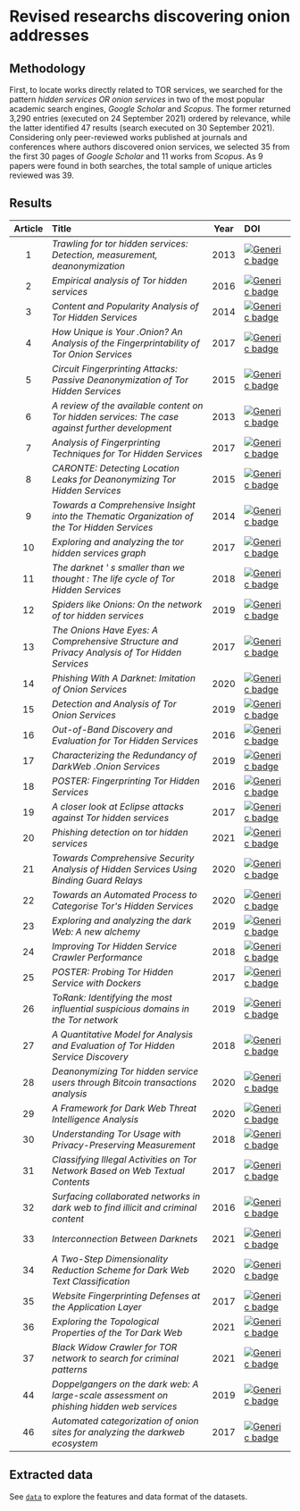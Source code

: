 # Revised researchs discovering onion addresses

## Methodology
First, to locate works directly related to TOR services, we searched for the pattern *hidden services OR onion services*  in two of the most popular academic search engines, *Google Scholar* and *Scopus*. The former returned 3,290 entries (executed on 24 September 2021) ordered by relevance, while the latter identified 47 results (search executed on 30 September 2021). Considering only peer-reviewed works published at journals and conferences where authors discovered onion services, we selected 35 from the first 30 pages of *Google Scholar* and 11 works from *Scopus*. As 9 papers were found in both searches, the total sample of unique articles reviewed was 39.

## Results

Article | Title | Year | DOI
| :-: | :-- | :-: | :-- | 
1 | *Trawling for tor hidden services: Detection, measurement, deanonymization* | 2013 | [![Generic badge](https://img.shields.io/badge/DOI-10.1109/SP.2013.15-<GREEN>.svg)](https://doi.org/10.1109/SP.2013.15) | 
2 | *Empirical analysis of Tor hidden services* | 2016 | [![Generic badge](https://img.shields.io/badge/DOI-10.1049/ietifs.2015.0121-<GREEN>.svg)](https://doi.org/10.1049/iet-ifs.2015.0121) | 
3 | *Content and Popularity Analysis of Tor Hidden Services* | 2014 | [![Generic badge](https://img.shields.io/badge/DOI-10.1109/ICDCSW.2014.20-<GREEN>.svg)](https://doi.org/10.1109/ICDCSW.2014.20) | 
4 | *How Unique is Your .Onion? An Analysis of the Fingerprintability of Tor Onion Services* | 2017 | [![Generic badge](https://img.shields.io/badge/DOI-10.1145/3133956.3134005-<GREEN>.svg)](https://doi.org/10.1145/3133956.3134005) | 
5 | *Circuit Fingerprinting Attacks: Passive Deanonymization of Tor Hidden Services* | 2015 | [![Generic badge](https://img.shields.io/badge/DOI-10.5555/2831143.2831162-<GREEN>.svg)](https://doi.org/10.5555/2831143.2831162) | 
6 | *A review of the available content on Tor hidden services: The case against further development* | 2013 | [![Generic badge](https://img.shields.io/badge/DOI-10.1016/j.chb.2013.07.031-<GREEN>.svg)](https://doi.org/10.1016/j.chb.2013.07.031) | 
7 | *Analysis of Fingerprinting Techniques for Tor Hidden Services* | 2017 | [![Generic badge](https://img.shields.io/badge/DOI-10.1145/3139550.3139564-<GREEN>.svg)](https://doi.org/10.1145/3139550.3139564) | 
8 | *CARONTE: Detecting Location Leaks for Deanonymizing Tor Hidden Services* | 2015 | [![Generic badge](https://img.shields.io/badge/DOI-10.1145/2810103.2813667-<GREEN>.svg)](https://doi.org/10.1145/2810103.2813667) | 
9 | *Towards a Comprehensive Insight into the Thematic Organization of the Tor Hidden Services* | 2014 | [![Generic badge](https://img.shields.io/badge/DOI-10.1109/JISIC.2014.40-<GREEN>.svg)](https://doi.org/10.1109/JISIC.2014.40) | 
10 | *Exploring and analyzing the tor hidden services graph* | 2017 | [![Generic badge](https://img.shields.io/badge/DOI-10.1145/3008662-<GREEN>.svg)](https://doi.org/10.1145/3008662) | 
11 | *The darknet ' s smaller than we thought : The life cycle of Tor Hidden Services* | 2018 | [![Generic badge](https://img.shields.io/badge/DOI-10.1016/j.diin.2018.09.005-<GREEN>.svg)](https://doi.org/10.1016/j.diin.2018.09.005) | 
12 | *Spiders like Onions: On the network of tor hidden services* | 2019 | [![Generic badge](https://img.shields.io/badge/DOI-10.1145/3308558.3313687-<GREEN>.svg)](https://doi.org/10.1145/3308558.3313687) | 
13 | *The Onions Have Eyes: A Comprehensive Structure and Privacy Analysis of Tor Hidden Services* | 2017 | [![Generic badge](https://img.shields.io/badge/DOI-10.1145/3038912.3052657-<GREEN>.svg)](https://doi.org/10.1145/3038912.3052657) | 
14 | *Phishing With A Darknet: Imitation of Onion Services* | 2020 | [![Generic badge](https://img.shields.io/badge/DOI-10.1109/eCrime51433.2020.9493262-<GREEN>.svg)](https://doi.org/10.1109/eCrime51433.2020.9493262) | 
15 | *Detection and Analysis of Tor Onion Services* | 2019 | [![Generic badge](https://img.shields.io/badge/DOI-10.1145.3339252.3341486-<GREEN>.svg)](https://doi.org/10.1145/3339252.3341486) | 
16 | *Out-of-Band Discovery and Evaluation for Tor Hidden Services* | 2016 | [![Generic badge](https://img.shields.io/badge/DOI-10.1145/2851613.2851798-<GREEN>.svg)](https://doi.org/10.1145/2851613.2851798) | 
17 | *Characterizing the Redundancy of DarkWeb .Onion Services* | 2019 | [![Generic badge](https://img.shields.io/badge/DOI-10.1145/3339252.3339273-<GREEN>.svg)](https://doi.org/10.1145/3339252.3339273) |
18 | *POSTER: Fingerprinting Tor Hidden Services* | 2016 | [![Generic badge](https://img.shields.io/badge/DOI-10.1145/2976749.2989054-<GREEN>.svg)](https://doi.org/10.1145/2976749.2989054) | 
19 | *A closer look at Eclipse attacks against Tor hidden services* | 2017 | [![Generic badge](https://img.shields.io/badge/DOI-10.1109/ICC.2017.7996832-<GREEN>.svg)](https://doi.org/10.1109/ICC.2017.7996832) | 
20 | *Phishing detection on tor hidden services* | 2021 | [![Generic badge](https://img.shields.io/badge/DOI-10.1016/j.fsidi.2021.301117-<GREEN>.svg)](https://doi.org/10.1016/j.fsidi.2021.301117) | 
21 | *Towards Comprehensive Security Analysis of Hidden Services Using Binding Guard Relays* | 2020 | [![Generic badge](https://img.shields.io/badge/DOI-10.1007.978.3.030.41579.2.30-<GREEN>.svg)](https://doi.org/10.1007/978-3-030-41579-2_30) | 
22 | *Towards an Automated Process to Categorise Tor's Hidden Services* | 2020 | [![Generic badge](https://img.shields.io/badge/DOI-10.1007/978.3.030.47131.6.10-<GREEN>.svg)](https://doi.org/10.1007/978-3-030-47131-6_10) | 
23 | *Exploring and analyzing the dark Web: A new alchemy* | 2019 | [![Generic badge](https://img.shields.io/badge/DOI-10.5210/fm.v24i5.9473-<GREEN>.svg)](https://doi.org/10.5210/fm.v24i5.9473) | 
24 | *Improving Tor Hidden Service Crawler Performance* | 2018 | [![Generic badge](https://img.shields.io/badge/DOI-10.1109/DESEC.2018.8625103-<GREEN>.svg)](https://doi.org/10.1109/DESEC.2018.8625103) | 
25 | *POSTER: Probing Tor Hidden Service with Dockers* | 2017 | [![Generic badge](https://img.shields.io/badge/DOI-10.1145/3133956.3138849-<GREEN>.svg)](https://doi.org/10.1145/3133956.3138849) | 
26 | *ToRank: Identifying the most influential suspicious domains in the Tor network* | 2019 | [![Generic badge](https://img.shields.io/badge/DOI-10.1016/j.eswa.2019.01.029-<GREEN>.svg)](https://doi.org/10.1016/j.eswa.2019.01.029) | 
27 | *A Quantitative Model for Analysis and Evaluation of Tor Hidden Service Discovery* | 2018 | [![Generic badge](https://img.shields.io/badge/DOI-10.1007/978.3.319.73317.3_10-<GREEN>.svg)](https://doi.org/10.1007/978-3-319-73317-3_10) | 
28 | *Deanonymizing Tor hidden service users through Bitcoin transactions analysis* | 2020 | [![Generic badge](https://img.shields.io/badge/DOI-10.1016/j.cose.2019.101684-<GREEN>.svg)](https://doi.org/10.1016/j.cose.2019.101684) | 
29 | *A Framework for Dark Web Threat Intelligence Analysis* | 2020 | [![Generic badge](https://img.shields.io/badge/DOI-10.4018/978.1.7998.2466.4.ch017-<GREEN>.svg)](https://doi.org/10.4018/978-1-7998-2466-4.ch017) | 
30 | *Understanding Tor Usage with Privacy-Preserving Measurement* | 2018 | [![Generic badge](https://img.shields.io/badge/DOI-10.1145/3278532.3278549-<GREEN>.svg)](https://doi.org/10.1145/3278532.3278549) | 
31 | *Classifying Illegal Activities on Tor Network Based on Web Textual Contents* | 2017 | [![Generic badge](https://img.shields.io/badge/DOI-10.18653/v1/E17.1004-<GREEN>.svg)](https://doi.org/10.18653/v1/E17-1004) | 
32 | *Surfacing collaborated networks in dark web to find illicit and criminal content* | 2016 | [![Generic badge](https://img.shields.io/badge/DOI-10.1109/ISI.2016.7745452-<GREEN>.svg)](https://doi.org/10.1109/ISI.2016.7745452) | 
33 | *Interconnection Between Darknets* | 2021 | [![Generic badge](https://img.shields.io/badge/DOI-10.1109/MIC.2020.3037723-<GREEN>.svg)](https://doi.org/10.1109/MIC.2020.3037723) | 
34 | *A Two-Step Dimensionality Reduction Scheme for Dark Web Text Classification* | 2020 | [![Generic badge](https://img.shields.io/badge/DOI-10.1007/978.981.15.1518.7_25-<GREEN>.svg)](https://doi.org/10.1007/978-981-15-1518-7_25) | 
35 | *Website Fingerprinting Defenses at the Application Layer* | 2017 | [![Generic badge](https://img.shields.io/badge/DOI-10.1515/popets.2017.0023-<GREEN>.svg)](https://doi.org/10.1515/popets-2017-0023) | 
36 | *Exploring the Topological Properties of the Tor Dark Web* | 2021 | [![Generic badge](https://img.shields.io/badge/DOI-10.1109/ACCESS.2021.3055532-<GREEN>.svg)](https://doi.org/10.1109/ACCESS.2021.3055532) | 
37 | *Black Widow Crawler for TOR network to search for criminal patterns* | 2021 | [![Generic badge](https://img.shields.io/badge/DOI-10.1109/ICI2ST51859.2021.00023-<GREEN>.svg)](https://doi.org//10.1109/ICI2ST51859.2021.00023) | 
44 | *Doppelgangers on the dark web: A large-scale assessment on phishing hidden web services* | 2019 | [![Generic badge](https://img.shields.io/badge/DOI-10.1145/3308558.3313551-<GREEN>.svg)](https://doi.org/10.1145/3308558.3313551) | 
46 | *Automated categorization of onion sites for analyzing the darkweb ecosystem* | 2017 | [![Generic badge](https://img.shields.io/badge/DOI-10.1145/3097983.3098193-<GREEN>.svg)](https://doi.org/10.1145/3097983.3098193) | 


## Extracted data
See [```data```](https://github.com/javier-pg/onions-discovery/blob/main/bibliography/data) to explore the features and data format of the datasets.
